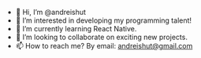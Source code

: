 - 👋 Hi, I’m @andreishut
- 👀 I’m interested in developing my programming talent!
- 🌱 I’m currently learning React Native.
- 💞️ I’m looking to collaborate on exciting new projects.
- 📫 How to reach me? By email: andreishut@gmail.com

<!---
andreishut/andreishut is a ✨ special ✨ repository because its `README.md` (this file) appears on your GitHub profile.
You can click the Preview link to take a look at your changes.
--->
